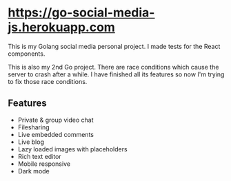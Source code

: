 # https://go-social-media-js.herokuapp.com

This is my Golang social media personal project. I made tests for the React components.

This is also my 2nd Go project. There are race conditions which cause the server to crash after a while.
I have finished all its features so now I'm trying to fix those race conditions.

## Features
 - Private & group video chat
 - Filesharing
 - Live embedded comments
 - Live blog
 - Lazy loaded images with placeholders
 - Rich text editor
 - Mobile responsive
 - Dark mode